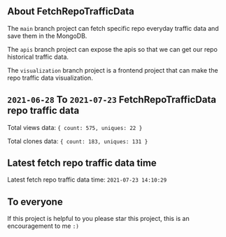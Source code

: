 ## About FetchRepoTrafficData

The `main` branch project can fetch specific repo everyday traffic data and save them in the MongoDB.

The `apis` branch project can expose the apis so that we can get our repo historical traffic data.

The `visualization` branch project is a frontend project that can make the repo traffic data visualization.

## `2021-06-28` To `2021-07-23` FetchRepoTrafficData repo traffic data

Total views data: `{ count: 575, uniques: 22 }`

Total clones data: `{ count: 183, uniques: 131 }`

## Latest fetch repo traffic data time

Latest fetch repo traffic data time: `2021-07-23 14:10:29`

## To everyone

If this project is helpful to you please star this project, this is an encouragement to me `:)`



